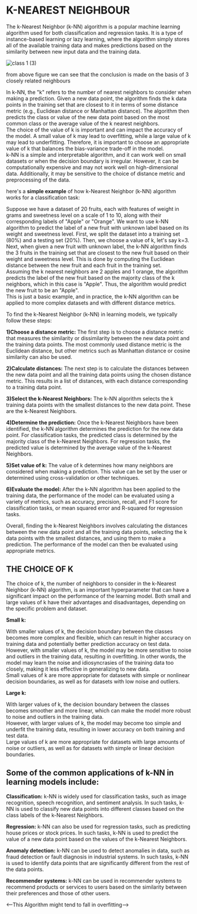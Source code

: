 # K-NEAREST NEIGHBOUR  
The k-Nearest Neighbor (k-NN) algorithm is a popular machine learning algorithm used for both classification and regression tasks. It is a type of instance-based 
learning or lazy learning, where the algorithm simply stores all of the available training data and makes predictions based on the similarity between new input data and the training data.
   
![class 1 (3)](https://github.com/mishramurli464/Machine_Learning/assets/128781536/33a65db5-c738-4bfc-84e1-0b7f4448e7b4)

from above figure we can see that the conclusion is made on the basis of 3 closely related neighbours 

In k-NN, the "k" refers to the number of nearest neighbors to consider when making a prediction. Given a new data point, the algorithm finds the k data points in the 
training set that are closest to it in terms of some distance metric (e.g., Euclidean distance or Manhattan distance). The algorithm then predicts the class or value 
of the new data point based on the most common class or the average value of the k nearest neighbors.  
The choice of the value of k is important and can impact the accuracy of the model. A small value of k may lead to overfitting, while a large value of k may lead to 
underfitting. Therefore, it is important to choose an appropriate value of k that balances the bias-variance trade-off in the model.  
k-NN is a simple and interpretable algorithm, and it can work well on small datasets or when the decision boundary is irregular. However, it can be computationally 
expensive and may not work well on high-dimensional data. Additionally, it may be sensitive to the choice of distance metric and preprocessing of the data.  

here's a **simple example** of how k-Nearest Neighbor (k-NN) algorithm works for a classification task:  

Suppose we have a dataset of 20 fruits, each with features of weight in grams and sweetness level on a scale of 1 to 10, along with their corresponding labels of 
"Apple" or "Orange". We want to use k-NN algorithm to predict the label of a new fruit with unknown label based on its weight and sweetness level.
First, we split the dataset into a training set (80%) and a testing set (20%). Then, we choose a value of k, let's say k=3.  
Next, when given a new fruit with unknown label, the k-NN algorithm finds the 3 fruits in the training set that are closest to the new fruit based on their weight and 
sweetness level. This is done by computing the Euclidean distance between the new fruit and each fruit in the training set.  
Assuming the k nearest neighbors are 2 apples and 1 orange, the algorithm predicts the label of the new fruit based on the majority class of the k neighbors, which in 
this case is "Apple". Thus, the algorithm would predict the new fruit to be an "Apple".  
This is just a basic example, and in practice, the k-NN algorithm can be applied to more complex datasets and with different distance metrics.  

To find the k-Nearest Neighbor (k-NN) in learning models, we typically follow these steps:  

**1)Choose a distance metric:** The first step is to choose a distance metric that measures the similarity or dissimilarity between the new data point and the training data points. The most commonly used distance metric is the Euclidean distance, but other metrics such as Manhattan distance or cosine similarity can also be used.

**2)Calculate distances:** The next step is to calculate the distances between the new data point and all the training data points using the chosen distance metric. This results in a list of distances, with each distance corresponding to a training data point.

**3)Select the k-Nearest Neighbors:** The k-NN algorithm selects the k training data points with the smallest distances to the new data point. These are the k-Nearest Neighbors.

**4)Determine the prediction:** Once the k-Nearest Neighbors have been identified, the k-NN algorithm determines the prediction for the new data point. For classification tasks, the predicted class is determined by the majority class of the k-Nearest Neighbors. For regression tasks, the predicted value is determined by the average value of the k-Nearest Neighbors.

**5)Set value of k:** The value of k determines how many neighbors are considered when making a prediction. This value can be set by the user or determined using cross-validation or other techniques.

**6)Evaluate the model:** After the k-NN algorithm has been applied to the training data, the performance of the model can be evaluated using a variety of metrics, such as accuracy, precision, recall, and F1 score for classification tasks, or mean squared error and R-squared for regression tasks.

Overall, finding the k-Nearest Neighbors involves calculating the distances between the new data point and all the training data points, selecting the k data points with the smallest distances, and using them to make a prediction. The performance of the model can then be evaluated using appropriate metrics. 

## THE CHOICE OF K
The choice of k, the number of neighbors to consider in the k-Nearest Neighbor (k-NN) algorithm, is an important hyperparameter that can have a significant impact on the performance of the learning model. Both small and large values of k have their advantages and disadvantages, depending on the specific problem and dataset.  

**Small k:**  

With smaller values of k, the decision boundary between the classes becomes more complex and flexible, which can result in higher accuracy on training data and potentially better prediction accuracy on test data.  
However, with smaller values of k, the model may be more sensitive to noise and outliers in the training data, resulting in overfitting. In other words, the model may learn the noise and idiosyncrasies of the training data too closely, making it less effective in generalizing to new data.  
Small values of k are more appropriate for datasets with simple or nonlinear decision boundaries, as well as for datasets with low noise and outliers.  

**Large k:**  

With larger values of k, the decision boundary between the classes becomes smoother and more linear, which can make the model more robust to noise and outliers in the training data.  
However, with larger values of k, the model may become too simple and underfit the training data, resulting in lower accuracy on both training and test data.  
Large values of k are more appropriate for datasets with large amounts of noise or outliers, as well as for datasets with simple or linear decision boundaries.  

##  Some of the common applications of k-NN in learning models include:

**Classification:** k-NN is widely used for classification tasks, such as image recognition, speech recognition, and sentiment analysis. In such tasks, k-NN is used to classify new data points into different classes based on the class labels of the k-Nearest Neighbors.  

**Regression:** k-NN can also be used for regression tasks, such as predicting house prices or stock prices. In such tasks, k-NN is used to predict the value of a new data point based on the values of the k-Nearest Neighbors.  

**Anomaly detection:** k-NN can be used to detect anomalies in data, such as fraud detection or fault diagnosis in industrial systems. In such tasks, k-NN is used to identify data points that are significantly different from the rest of the data points.  

**Recommender systems:** k-NN can be used in recommender systems to recommend products or services to users based on the similarity between their preferences and those of other users.  

<--This Algorithm might tend to fall in overfitting-->
